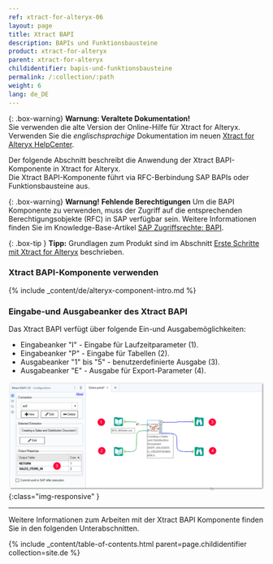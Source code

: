 ```yaml
---
ref: xtract-for-alteryx-06
layout: page
title: Xtract BAPI
description: BAPIs und Funktionsbausteine
product: xtract-for-alteryx
parent: xtract-for-alteryx
childidentifier: bapis-und-funktionsbausteine
permalink: /:collection/:path
weight: 6
lang: de_DE
---
```


{: .box-warning}
**Warnung: Veraltete Dokumentation!** <br>
Sie verwenden die alte Version der Online-Hilfe für Xtract for Alteryx.<br>
Verwenden Sie die *englischsprachige* Dokumentation im neuen [Xtract for Alteryx HelpCenter](https://helpcenter.theobald-software.com/xtract-for-alteryx/documentation/introduction/).

Der folgende Abschnitt beschreibt die Anwendung der Xtract BAPI-Komponente in Xtract for Alteryx.<br> 
Die Xtract BAPI-Komponente führt via RFC-Berbindung SAP BAPIs oder Funktionsbausteine aus.


{: .box-warning}
**Warnung!** **Fehlende Berechtigungen**
Um die BAPI Komponente zu verwenden, muss der Zugriff auf die entsprechenden Berechtigungsobjekte (RFC) in SAP verfügbar sein. 
Weitere Informationen finden Sie im Knowledge-Base-Artikel [SAP Zugriffsrechte: BAPI](https://kb.theobald-software.com/sap/authority-objects-sap-user-rights#bapi).

{: .box-tip }
**Tipp:** Grundlagen zum Produkt sind im Abschnitt [Erste Schritte mit Xtract for Alteryx](./erste-schritte) beschrieben.

### Xtract BAPI-Komponente verwenden
{% include _content/de/alteryx-component-intro.md %}

### Eingabe-und Ausgabeanker des Xtract BAPI

Das Xtract BAPI verfügt über folgende Ein-und Ausgabemöglichkeiten:
- Eingabeanker "I" - Eingabe für Laufzeitparameter (1).
- Eingabeanker "P" - Eingabe für Tabellen (2).
- Ausgabeanker "1" bis "5" - benutzerdefinierte Ausgabe (3).
- Ausgabeanker "E" - Ausgabe für Export-Parameter (4).

![bapi-input](/img/content/xfa/bapi-input.png){:class="img-responsive" }

****

Weitere Informationen zum Arbeiten mit der Xtract BAPI Komponente finden Sie in den folgenden Unterabschnitten.

{% include _content/table-of-contents.html parent=page.childidentifier collection=site.de %}
